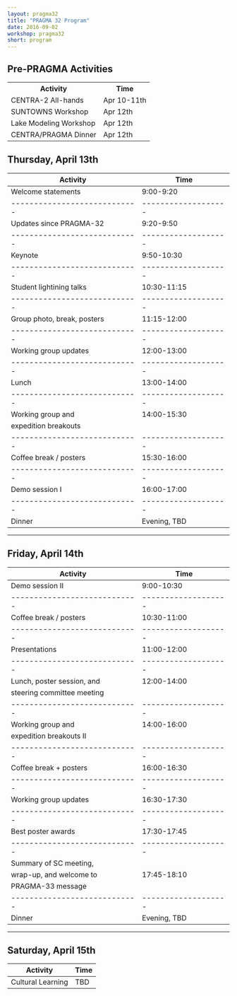 ```yaml
---
layout: pragma32
title: "PRAGMA 32 Program"
date: 2016-09-02
workshop: pragma32
short: program
---
```



## Pre-PRAGMA Activities 
 
<table class="program32">
  <tr>
    <th>Activity</th>
    <th>Time</th>
  </tr>
  <tr>
    <td>CENTRA-2 All-hands</td>
    <td>Apr 10-11th</td>
  </tr>
  <tr>
    <td>SUNTOWNS Workshop</td>
    <td>Apr 12th</td>
  </tr>
  <tr> 
    <td>Lake Modeling Workshop</td>
    <td>Apr 12th</td>
  </tr>
  <tr>
    <td>CENTRA/PRAGMA Dinner</td>
    <td>Apr 12th</td>
  </tr>
</table>
 
 
## Thursday, April 13th
 
 
Activity                    | Time
----------------------------|-------------------
Welcome statements          | 9:00-9:20
----------------------------|-------------------
Updates since PRAGMA-32     | 9:20-9:50
----------------------------|-------------------
Keynote                     | 9:50-10:30
----------------------------|-------------------
Student lightining talks    | 10:30-11:15
----------------------------|-------------------
Group photo, break, posters | 11:15-12:00
----------------------------|-------------------
Working group updates       | 12:00-13:00
----------------------------|-------------------
Lunch                       | 13:00-14:00
----------------------------|-------------------
Working group and           | 14:00-15:30
expedition breakouts        |
----------------------------|-------------------
Coffee break / posters      | 15:30-16:00
----------------------------|-------------------
Demo session I              | 16:00-17:00
----------------------------|-------------------
Dinner                      | Evening, TBD
 
 
---
 
 
## Friday, April 14th
 
 
Activity                    | Time
----------------------------|-------------------
Demo session II             | 9:00-10:30
----------------------------|-------------------
Coffee break / posters      | 10:30-11:00
----------------------------|-------------------
Presentations               | 11:00-12:00
----------------------------|-------------------
Lunch, poster session, and  | 12:00-14:00
steering committee meeting  |
----------------------------|-------------------
Working group and           | 14:00-16:00
expedition breakouts II     |
----------------------------|-------------------
Coffee break + posters      | 16:00-16:30
----------------------------|-------------------
Working group updates       | 16:30-17:30
----------------------------|-------------------
Best poster awards          | 17:30-17:45
----------------------------|-------------------
Summary of SC meeting,      | 
wrap-up, and welcome to     | 17:45-18:10
PRAGMA-33 message           | 
----------------------------|-------------------
Dinner                      | Evening, TBD
 
 
---
 
 
## Saturday, April 15th
 
 
Activity                    | Time
----------------------------|-------------------
Cultural Learning           | TBD


